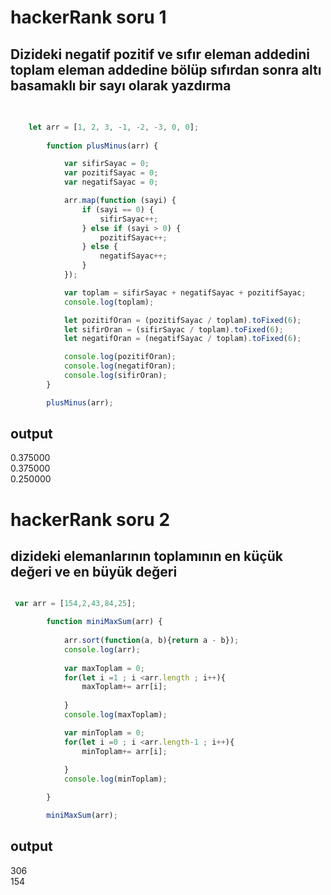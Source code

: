 # hackerRank soru 1
##  Dizideki negatif pozitif ve sıfır eleman addedini toplam eleman addedine bölüp sıfırdan sonra altı basamaklı bir sayı olarak yazdırma

``` javaScript
    
    
    let arr = [1, 2, 3, -1, -2, -3, 0, 0];
 
        function plusMinus(arr) {

            var sifirSayac = 0;
            var pozitifSayac = 0;
            var negatifSayac = 0;

            arr.map(function (sayi) {
                if (sayi == 0) {
                    sifirSayac++;
                } else if (sayi > 0) {
                    pozitifSayac++;
                } else {
                    negatifSayac++;
                }
            });

            var toplam = sifirSayac + negatifSayac + pozitifSayac;
            console.log(toplam);

            let pozitifOran = (pozitifSayac / toplam).toFixed(6);
            let sifirOran = (sifirSayac / toplam).toFixed(6);
            let negatifOran = (negatifSayac / toplam).toFixed(6);

            console.log(pozitifOran);
            console.log(negatifOran);
            console.log(sifirOran);
        }

        plusMinus(arr);
```

## output
0.375000 <br />
0.375000  <br />
0.250000 <br />

# hackerRank soru 2
##  dizideki elemanlarının toplamının en küçük değeri ve en büyük değeri

``` javascript

 var arr = [154,2,43,84,25];

        function miniMaxSum(arr) {
            
            arr.sort(function(a, b){return a - b});
            console.log(arr);
            
            var maxToplam = 0;
            for(let i =1 ; i <arr.length ; i++){
                maxToplam+= arr[i];
               
            }
            console.log(maxToplam);

            var minToplam = 0;
            for(let i =0 ; i <arr.length-1 ; i++){
                minToplam+= arr[i];
               
            }
            console.log(minToplam);

        }

        miniMaxSum(arr);
```

## output
306 <br />
154  <br />


